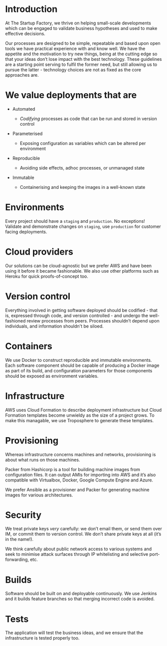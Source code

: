 # Introduction
At The Startup Factory, we thrive on helping small-scale developments which can be engaged to validate business hypotheses and used to make effective decisions.

Our processes are designed to be simple, repeatable and based upon open tools we have practical experience with and know well. We have the appetite and the motivation to try new things, being at the cutting edge so that your ideas don’t lose impact with the best technology. These guidelines are a starting point serving to fulfil the former need, but still allowing us to pursue the latter - technology choices are not as fixed as the core approaches are.

# We value deployments that are
* Automated
  * _Codifying_ processes as code that can be run and stored in version control

* Parameterised
  * Exposing configuration as variables which can be altered per environment

* Reproducible
  * Avoiding side effects, adhoc processes, or unmanaged state

* Immutable
  * Containerising and keeping the images in a well-known state

# Environments
Every project should have a `staging` and `production`. No exceptions! Validate and demonstrate changes on `staging`, use `production` for customer facing deployments.

# Cloud providers
Our solutions can be cloud-agnostic but we prefer AWS and have been using it before it became fashionable. We also use other platforms such as Heroku for quick proofs-of-concept too.

# Version control
Everything involved in getting software deployed should be codified - that is, expressed through code, and version controlled - and undergo the well-fashioned review processes from peers. Processes shouldn’t depend upon individuals, and information shouldn't be siloed.

# Containers
We use Docker to construct reproducible and immutable environments. Each software component should be capable of producing a Docker image as part of its build, and configuration parameters for those components should be exposed as environment variables.

# Infrastructure
AWS uses Cloud Formation to describe deployment infrastructure but Cloud Formation templates become unwieldy as the size of a project grows. To make this managable, we use Troposphere to generate these templates.

# Provisioning
Whereas infrastructure concerns machines and networks, provisioning is about what runs on those machines.

Packer from Hashicorp is a tool for building machine images from configuration files. It can output AMIs for importing into AWS and it’s also compatible with Virtualbox, Docker, Google Compute Engine and Azure.

We prefer Ansible as a provisioner and Packer for generating machine images for various architectures.

# Security
We treat private keys *very* carefully: we don’t email them, or send them over IM, or commit them to version control. We don’t share private keys at all (it’s in the name!).

We think carefully about public network access to various systems and seek to minimise attack surfaces through IP whitelisting and selective port-forwarding, etc.

# Builds
Software should be built on and deployable continuously. We use Jenkins and it builds feature branches so that merging incorrect code is avoided.

# Tests
The application will test the business ideas, and we ensure that the infrastructure is tested properly too.
